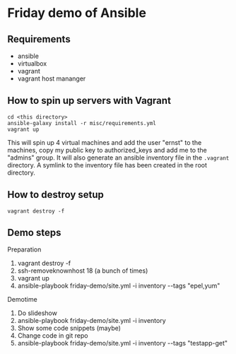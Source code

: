 # Friday demo of Ansible

## Requirements
* ansible
* virtualbox
* vagrant
* vagrant host mananger

## How to spin up servers with Vagrant
```
cd <this directory>
ansible-galaxy install -r misc/requirements.yml
vagrant up
```
This will spin up 4 virtual machines and add the user "ernst" to the machines, copy my public key to authorized_keys and add me to the "admins" group.
It will also generate an ansible inventory file in the `.vagrant` directory. A symlink to the inventory file has been created in the root directory.

## How to destroy setup
```
vagrant destroy -f
```

## Demo steps
Preparation
1. vagrant destroy -f
2. ssh-removeknownhost 18 (a bunch of times)
3. vagrant up
4. ansible-playbook friday-demo/site.yml -i inventory --tags "epel,yum"

Demotime
1. Do slideshow
2. ansible-playbook friday-demo/site.yml -i inventory
3. Show some code snippets (maybe)
4. Change code in git repo
5. ansible-playbook friday-demo/site.yml -i inventory --tags "testapp-get"